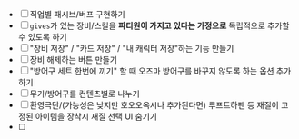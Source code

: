 - [ ] 직업별 패시브/버프 구현하기
- [ ] `gives`가 있는 장비/스킬을 **파티원이 가지고 있다는 가정으로** 독립적으로 추가할 수 있도록 하기
- [ ] "장비 저장" / "카드 저장" / "내 캐릭터 저장"하는 기능 만들기
- [ ] 장비 해제하는 버튼 만들기
- [ ] "방어구 세트 한번에 끼기" 할 때 오즈마 방어구를 바꾸지 않도록 하는 옵션 추가하기
- [ ] 무기/방어구를 컨텐츠별로 나누기
- [ ] 환영극단/(가능성은 낮지만 호오오옥시나 추가된다면) 루프트하펜 등 재질이 고정된 아이템을 장착시 재질 선택 UI 숨기기
- [ ] 